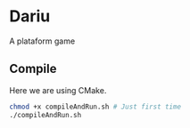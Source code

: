 # Dariu

A plataform game

## Compile

Here we are using CMake.

~~~bash
chmod +x compileAndRun.sh # Just first time
./compileAndRun.sh
~~~

